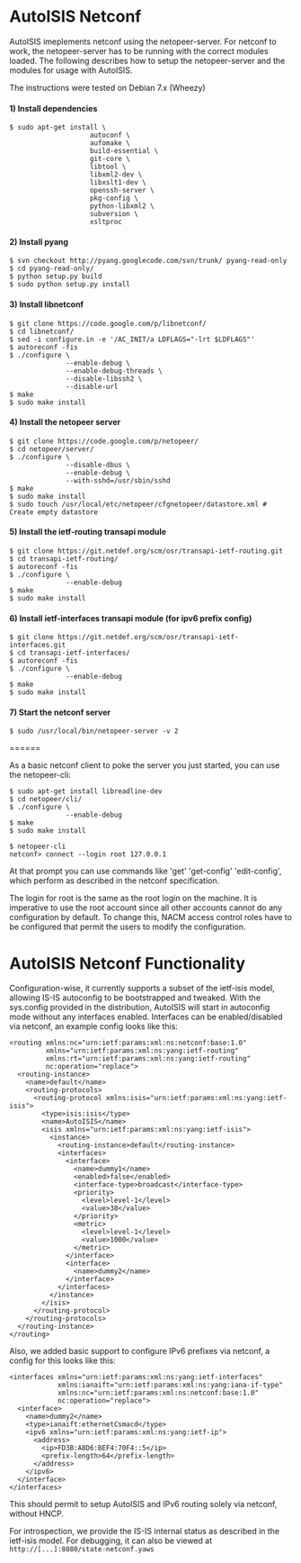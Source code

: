 AutoISIS Netconf
================

AutoISIS imeplements netconf using the netopeer-server. For netconf to work,
the netopeer-server has to be running with the correct modules loaded. The
following describes how to setup the netopeer-server and the modules for
usage with AutoISIS.

The instructions were tested on Debian 7.x (Wheezy)

#### 1) Install dependencies

    $ sudo apt-get install \
                        autoconf \
                        aufomake \
                        build-essential \
                        git-core \
                        libtool \
                        libxml2-dev \
                        libxslt1-dev \
                        openssh-server \
                        pkg-config \
                        python-libxml2 \
                        subversion \
                        xsltproc

#### 2) Install pyang

    $ svn checkout http://pyang.googlecode.com/svn/trunk/ pyang-read-only
    $ cd pyang-read-only/
    $ python setup.py build
    $ sudo python setup.py install

#### 3) Install libnetconf

    $ git clone https://code.google.com/p/libnetconf/
    $ cd libnetconf/
    $ sed -i configure.in -e '/AC_INIT/a LDFLAGS="-lrt $LDFLAGS"'
    $ autoreconf -fis
    $ ./configure \
                  --enable-debug \
                  --enable-debug-threads \
                  --disable-libssh2 \
                  --disable-url
    $ make
    $ sudo make install

#### 4) Install the netopeer server

    $ git clone https://code.google.com/p/netopeer/
    $ cd netopeer/server/
    $ ./configure \
                  --disable-dbus \
                  --enable-debug \
                  --with-sshd=/usr/sbin/sshd
    $ make
    $ sudo make install
    $ sudo touch /usr/local/etc/netopeer/cfgnetopeer/datastore.xml # Create empty datastore

#### 5) Install the ietf-routing transapi module

    $ git clone https://git.netdef.org/scm/osr/transapi-ietf-routing.git
    $ cd transapi-ietf-routing/
    $ autoreconf -fis
    $ ./configure \
                  --enable-debug
    $ make
    $ sudo make install

#### 6) Install ietf-interfaces transapi module (for ipv6 prefix config)

    $ git clone https://git.netdef.org/scm/osr/transapi-ietf-interfaces.git
    $ cd transapi-ietf-interfaces/
    $ autoreconf -fis
    $ ./configure \
                  --enable-debug
    $ make
    $ sudo make install

#### 7) Start the netconf server

    $ sudo /usr/local/bin/netopeer-server -v 2

======

As a basic netconf client to poke the server you just started, you can use the netopeer-cli:

    $ sudo apt-get install libreadline-dev
    $ cd netopeer/cli/
    $ ./configure \
                  --enable-debug
    $ make
    $ sudo make install
 
    $ netopeer-cli
    netconf> connect --login root 127.0.0.1

At that prompt you can use commands like 'get' 'get-config' 'edit-config', which perform
as described in the netconf specification.

The login for root is the same as the root login on the machine. It is imperative to
use the root account since all other accounts cannot do any configuration by default.
To change this, NACM access control roles have to be configured that permit the users
to modify the configuration.

AutoISIS Netconf Functionality
==============================

Configuration-wise, it currently supports a subset of the ietf-isis model,
allowing IS-IS autoconfig to be bootstrapped and tweaked. With the sys.config
provided in the distribution, AutoISIS will start in autoconfig mode without
any interfaces enabled. Interfaces can be enabled/disabled via netconf, an
example config looks like this:

	<routing xmlns:nc="urn:ietf:params:xml:ns:netconf:base:1.0"
			 xmlns="urn:ietf:params:xml:ns:yang:ietf-routing"
			 xmlns:rt="urn:ietf:params:xml:ns:yang:ietf-routing"
			 nc:operation="replace">
	  <routing-instance>
		<name>default</name>
		<routing-protocols>
		  <routing-protocol xmlns:isis="urn:ietf:params:xml:ns:yang:ietf-isis">
			<type>isis:isis</type>
			<name>AutoISIS</name>
			<isis xmlns="urn:ietf:params:xml:ns:yang:ietf-isis">
			  <instance>
				<routing-instance>default</routing-instance>
				<interfaces>
				  <interface>
					<name>dummy1</name>
					<enabled>false</enabled>
					<interface-type>broadcast</interface-type>
					<priority>
					  <level>level-1</level>
					  <value>38</value>
					</priority>
					<metric>
					  <level>level-1</level>
					  <value>1000</value>
					</metric>
				  </interface>
				  <interface>
					<name>dummy2</name>
				  </interface>
				</interfaces>
			  </instance>
			</isis>
		  </routing-protocol>
		</routing-protocols>
	  </routing-instance>
	</routing>

Also, we added basic support to configure IPv6 prefixes via netconf,
a config for this looks like this:

	<interfaces xmlns="urn:ietf:params:xml:ns:yang:ietf-interfaces"
				xmlns:ianaift="urn:ietf:params:xml:ns:yang:iana-if-type"
				xmlns:nc="urn:ietf:params:xml:ns:netconf:base:1.0"
				nc:operation="replace">
	  <interface>
		<name>dummy2</name>
		<type>ianaift:ethernetCsmacd</type>
		<ipv6 xmlns="urn:ietf:params:xml:ns:yang:ietf-ip">
		  <address>
			<ip>FD3B:A8D6:BEF4:70F4::5</ip>
			<prefix-length>64</prefix-length>
		  </address>
		</ipv6>
	  </interface>
	</interfaces>

This should permit to setup AutoISIS and IPv6 routing solely via netconf,
without HNCP.

For introspection, we provide the IS-IS internal status as described in the
ietf-isis model. For debugging, it can also be viewed at
`http://[...]:8080/state-netconf.yaws`
